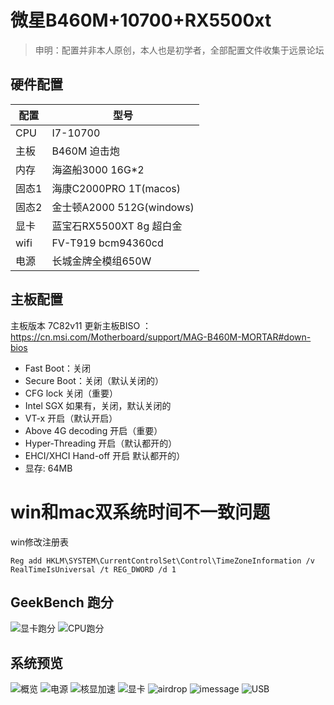 # 微星B460M+10700+RX5500xt
> 申明：配置并非本人原创，本人也是初学者，全部配置文件收集于远景论坛

## 硬件配置

|  配置   | 型号  |
|  ----  | ----  |
| CPU  | I7-10700 |
| 主板  | B460M 迫击炮 |
| 内存  | 海盗船3000 16G*2 |
| 固态1  | 海康C2000PRO 1T(macos)  |
| 固态2  | 金士顿A2000 512G(windows)  |
| 显卡  | 蓝宝石RX5500XT 8g 超白金  |
| wifi  | FV-T919 bcm94360cd  |
| 电源  | 长城金牌全模组650W  |


## 主板配置
主板版本 7C82v11 更新主板BISO ：https://cn.msi.com/Motherboard/support/MAG-B460M-MORTAR#down-bios

- Fast Boot：关闭
- Secure Boot：关闭（默认关闭的）
- CFG lock 关闭（重要）
- Intel SGX 如果有，关闭，默认关闭的
- VT-x 开启（默认开启）
- Above 4G decoding 开启（重要）
- Hyper-Threading 开启（默认都开的）
- EHCI/XHCI Hand-off 开启 默认都开的）
- 显存: 64MB

# win和mac双系统时间不一致问题
win修改注册表
```shell
Reg add HKLM\SYSTEM\CurrentControlSet\Control\TimeZoneInformation /v RealTimeIsUniversal /t REG_DWORD /d 1
```

## GeekBench 跑分
![显卡跑分](http://ww1.sinaimg.cn/large/007lnJOlgy1ggjxexjn7kj30o10f0q46.jpg)
![CPU跑分](http://ww1.sinaimg.cn/large/007lnJOlgy1ggjxex385fj30nr0ebwfp.jpg)


## 系统预览
![概览](http://ww1.sinaimg.cn/large/007lnJOlgy1ggjxcm2htij30he0apdin.jpg)
![电源](http://ww1.sinaimg.cn/large/007lnJOlgy1ggjxclxuqsj30l40egq5l.jpg)
![核显加速](http://ww1.sinaimg.cn/large/007lnJOlgy1ggjxclzlujj30oo0gfq5l.jpg)
![显卡](http://ww1.sinaimg.cn/large/007lnJOlgy1ggjxcm00alj30me0evwhw.jpg)
![airdrop](http://ww1.sinaimg.cn/large/007lnJOlgy1ggjxcm3s4fj30le0c442q.jpg)
![imessage](http://ww1.sinaimg.cn/large/007lnJOlgy1ggjxcm2fvwj30k50ebn27.jpg)
![USB](http://ww1.sinaimg.cn/large/007lnJOlgy1ggjxcm8m0ej30kx0f1tbe.jpg)

